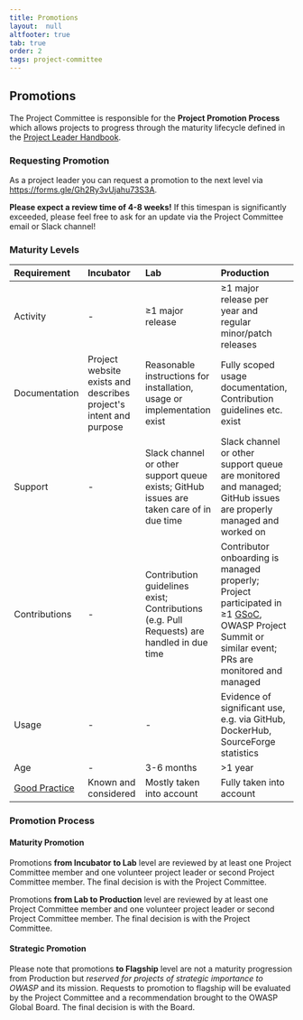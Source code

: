 ```yaml
---
title: Promotions
layout:  null
altfooter: true
tab: true
order: 2
tags: project-committee
---
```


## Promotions

The Project Committee is responsible for the **Project Promotion
Process** which allows projects to progress through the maturity
lifecycle defined in the
[Project Leader Handbook](https://owasp.org/www-pdf-archive/PROJECT_LEADER-HANDBOOK_2014.pdf).

<p>
    <span class="fa-stack fa-2x">
        <i class="fas fa-circle fa-stack-2x" style="color:#53AAE5"></i>
        <i class="fas fa-egg fa-stack-1x fa-inverse"></i>
    </span>
    <span class="fa-stack fa-2x">
        <i class="fas fa-circle fa-stack-2x" style="color:#FFA500"></i>
        <i class="fas fa-flask fa-stack-1x fa-inverse"></i>
    </span>
    <span class="fa-stack fa-2x">
        <i class="fas fa-circle fa-stack-2x" style="color:#800080"></i>
        <i class="fas fa-cog fa-stack-1x fa-inverse"></i>
    </span>
    <span class="fa-stack fa-2x">
        <i class="fas fa-circle fa-stack-2x" style="color:#2ADA08"></i>
        <i class="fas fa-flag fa-stack-1x fa-inverse"></i>
    </span>
</p>

### Requesting Promotion

As a project leader you can request a promotion to the next level via
<https://forms.gle/Gh2Ry3vUjahu73S3A>.

**Please expect a review time of 4-8 weeks!** If this timespan is
significantly exceeded, please feel free to ask for an update via the
Project Committee email or Slack channel!

### Maturity Levels

| Requirement                                                            | <i class="fas fa-egg fa-2x" style="color:#53AAE5"></i>Incubator   | <i class="fas fa-flask fa-2x" style="color:#FFA500"></i>Lab                               | <i class="fas fa-cog fa-2x" style="color:#800080"></i>Production                                                                                                                                       |
|:-----------------------------------------------------------------------|:------------------------------------------------------------------|:------------------------------------------------------------------------------------------|:-------------------------------------------------------------------------------------------------------------------------------------------------------------------------------------------------------|
| Activity                                                               | -                                                                 | ≥1 major release                                                                          | ≥1 major release per year and regular minor/patch releases                                                                                                                                             |
| Documentation                                                          | Project website exists and describes project's intent and purpose | Reasonable instructions for installation, usage or implementation exist                   | Fully scoped usage documentation, Contribution guidelines etc. exist                                                                                                                                   | 
| Support                                                                | -                                                                 | Slack channel or other support queue exists; GitHub issues are taken care of in due time  | Slack channel or other support queue are monitored and managed; GitHub issues are properly managed and worked on                                                                                       |
| Contributions                                                          | -                                                                 | Contribution guidelines exist; Contributions (e.g. Pull Requests) are handled in due time | Contributor onboarding is managed properly; Project participated in ≥1 [GSoC](https://owasp.org/www-community/initiatives/gsoc/), OWASP Project Summit or similar event; PRs are monitored and managed | 
| Usage                                                                  | -                                                                 | -                                                                                         | Evidence of significant use, e.g. via GitHub, DockerHub, SourceForge statistics                                                                                                                        |
| Age                                                                    | -                                                                 | 3-6 months                                                                                | \>1 year                                                                                                                                                                                               |
| [Good Practice](https://owasp.org/www-committee-project/#div-practice) | Known and considered                                              | Mostly taken into account                                                                 | Fully taken into account                                                                                                                                                                               |

### Promotion Process

#### Maturity Promotion

<p>
    <i class="fas fa-egg fa-2x" style="color:#53AAE5"></i>
    <i class="fas fa-arrow-right fa-2x"></i>
    <i class="fas fa-flask fa-2x" style="color:#FFA500"></i>
</p>

Promotions **from Incubator to Lab** level are reviewed by at least one
Project Committee member and one volunteer project leader or second
Project Committee member. The final decision is with the Project
Committee.

<p>
    <i class="fas fa-flask fa-2x" style="color:#FFA500"></i>
    <i class="fas fa-arrow-right fa-2x"></i>
    <i class="fas fa-cog fa-2x" style="color:#800080"></i>
</p>

Promotions **from Lab to Production** level are reviewed by at least one
Project Committee member and one volunteer project leader or second
Project Committee member. The final decision is with the Project
Committee.

#### Strategic Promotion

<p>
    <i class="fas fa-award fa-2x"></i>
    <i class="fas fa-arrow-right fa-2x"></i>
    <i class="fas fa-flag fa-2x" style="color:#2ADA08"></i>
</p>

Please note that promotions **to Flagship** level are not a maturity
progression from Production but _reserved for projects of strategic importance
to OWASP_ and its mission. Requests to promotion to flagship
will be evaluated by the Project Committee and a recommendation brought
to the OWASP Global Board. The final decision is with the Board.

